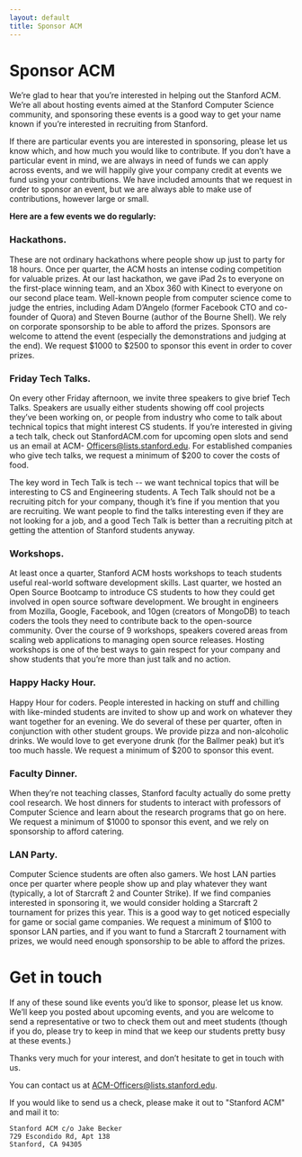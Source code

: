 ```yaml
---
layout: default
title: Sponsor ACM
---
```


# Sponsor ACM

<section class="leadin">We’re glad to hear that you’re interested in helping out the Stanford ACM. We’re all about hosting events aimed at the Stanford Computer Science community, and sponsoring these events is a good way to get your name known if you’re interested in recruiting from Stanford.</section>

If there are particular events you are interested in sponsoring, please let us know which, and how much you would like to contribute. If you don’t have a particular event in mind, we are always in need of funds we can apply across events, and we will happily give your company credit at events we fund using your contributions. We have included amounts that we request in order to sponsor an event, but we are always able to make use of contributions, however large or small.

**Here are a few events we do regularly:**

### Hackathons.

These are not ordinary hackathons where people show up just to party for 18 hours. Once per quarter, the ACM hosts an intense coding competition for valuable prizes. At our last hackathon, we gave iPad 2s to everyone on the first-place winning team, and an Xbox 360 with Kinect to everyone on our second place team. Well-known people from computer science come to judge the entries, including Adam D’Angelo (former Facebook CTO and co-founder of Quora) and Steven Bourne (author of the Bourne Shell). We rely on corporate sponsorship to be able to afford the prizes. Sponsors are welcome to attend the event (especially the demonstrations and judging at the end). We request $1000 to $2500 to sponsor this event in order to cover prizes.

### Friday Tech Talks.

On every other Friday afternoon, we invite three speakers to give brief Tech Talks. Speakers are usually either students showing off cool projects they’ve been working on, or people from industry who come to talk about technical topics that might interest CS students. If you’re interested in giving a tech talk, check out StanfordACM.com for upcoming open slots and send us an email at ACM- Officers@lists.stanford.edu. For established companies who give tech talks, we request a minimum of $200 to cover the costs of food.

The key word in Tech Talk is tech -- we want technical topics that will be interesting to CS and Engineering students. A Tech Talk should not be a recruiting pitch for your company, though it’s fine if you mention that you are recruiting. We want people to find the talks interesting even if they are not looking for a job, and a good Tech Talk is better than a recruiting pitch at getting the attention of Stanford students anyway.

### Workshops.

At least once a quarter, Stanford ACM hosts workshops to teach students useful real-world software development skills. Last quarter, we hosted an Open Source Bootcamp to introduce CS students to how they could get involved in open source software development. We brought in engineers from Mozilla, Google, Facebook, and 10gen (creators of MongoDB) to teach coders the tools they need to contribute back to the open-source community. Over the course of 9 workshops, speakers covered areas from scaling web applications to managing open source releases. Hosting workshops is one of the best ways to gain respect for your company and show students that you’re more than just talk and no action.

### Happy Hacky Hour.

Happy Hour for coders. People interested in hacking on stuff and chilling with like-minded students are invited to show up and work on whatever they want together for an evening. We do several of these per quarter, often in conjunction with other student groups. We provide pizza and non-alcoholic drinks. We would love to get everyone drunk (for the Ballmer peak) but it’s too much hassle. We request a minimum of $200 to sponsor this event.

### Faculty Dinner.

When they’re not teaching classes, Stanford faculty actually do
some pretty cool research. We host dinners for students to interact with professors of Computer Science and learn about the research programs that go on here. We request a minimum of $1000 to sponsor this event, and we rely on sponsorship to afford catering.

### LAN Party.

Computer Science students are often also gamers. We host LAN parties once per quarter where people show up and play whatever they want (typically, a lot of Starcraft 2 and Counter Strike). If we find companies interested in sponsoring it, we would consider holding a Starcraft 2 tournament for prizes this year. This is a good way to get noticed especially for game or social game companies. We request a minimum of $100 to sponsor LAN parties, and if you want to fund a Starcraft 2 tournament with prizes, we would need enough sponsorship to be able to afford the prizes.

# Get in touch

If any of these sound like events you’d like to sponsor, please let us know. We’ll keep you posted about upcoming events, and you are welcome to send a representative or two to check them out and meet students (though if you do, please try to keep in mind that we keep our students pretty busy at these events.)

Thanks very much for your interest, and don’t hesitate to get in touch with us.

You can contact us at <a href="mailto:ACM-Officers@lists.stanford.edu">ACM-Officers@lists.stanford.edu</a>.

If you would like to send us a check, please make it out to "Stanford ACM" and mail it to:

    Stanford ACM c/o Jake Becker
    729 Escondido Rd, Apt 138
    Stanford, CA 94305
